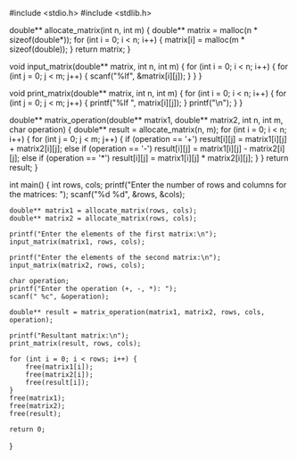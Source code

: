 
#include <stdio.h>
#include <stdlib.h>

double** allocate_matrix(int n, int m) {
    double** matrix = malloc(n * sizeof(double*));
    for (int i = 0; i < n; i++) {
        matrix[i] = malloc(m * sizeof(double));
    }
    return matrix;
}

void input_matrix(double** matrix, int n, int m) {
    for (int i = 0; i < n; i++) {
        for (int j = 0; j < m; j++) {
            scanf("%lf", &matrix[i][j]);
        }
    }
}

void print_matrix(double** matrix, int n, int m) {
    for (int i = 0; i < n; i++) {
        for (int j = 0; j < m; j++) {
            printf("%lf ", matrix[i][j]);
        }
        printf("\n");
    }
}

double** matrix_operation(double** matrix1, double** matrix2, int n, int m, char operation) {
    double** result = allocate_matrix(n, m);
    for (int i = 0; i < n; i++) {
        for (int j = 0; j < m; j++) {
            if (operation == '+') result[i][j] = matrix1[i][j] + matrix2[i][j];
            else if (operation == '-') result[i][j] = matrix1[i][j] - matrix2[i][j];
            else if (operation == '*') result[i][j] = matrix1[i][j] * matrix2[i][j];
        }
    }
    return result;
}

int main() {
    int rows, cols;
    printf("Enter the number of rows and columns for the matrices: ");
    scanf("%d %d", &rows, &cols);

    double** matrix1 = allocate_matrix(rows, cols);
    double** matrix2 = allocate_matrix(rows, cols);

    printf("Enter the elements of the first matrix:\n");
    input_matrix(matrix1, rows, cols);

    printf("Enter the elements of the second matrix:\n");
    input_matrix(matrix2, rows, cols);

    char operation;
    printf("Enter the operation (+, -, *): ");
    scanf(" %c", &operation);

    double** result = matrix_operation(matrix1, matrix2, rows, cols, operation);

    printf("Resultant matrix:\n");
    print_matrix(result, rows, cols);

    for (int i = 0; i < rows; i++) {
        free(matrix1[i]);
        free(matrix2[i]);
        free(result[i]);
    }
    free(matrix1);
    free(matrix2);
    free(result);

    return 0;
}
